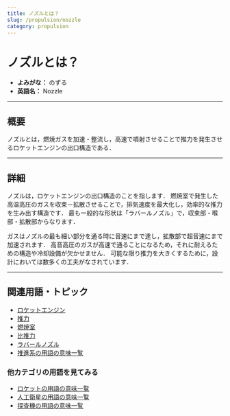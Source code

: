 ```yaml
---
title: ノズルとは？
slug: /propulsion/nozzle
category: propulsion
---
```


# ノズルとは？

- **よみがな：** のずる  
- **英語名：** Nozzle  

---

## 概要

ノズルとは，燃焼ガスを加速・整流し，高速で噴射させることで推力を発生させるロケットエンジンの出口構造である．

---

## 詳細

ノズルは，ロケットエンジンの出口構造のことを指します．
燃焼室で発生した高温高圧のガスを収束－拡散させることで，排気速度を最大化し，効率的な推力を生み出す構造です．
最も一般的な形状は「ラバールノズル」で，収束部・喉部・拡散部からなります．

ガスはノズルの最も細い部分を通る時に音速にまで達し，拡散部で超音速にまで加速されます．
高音高圧のガスが高速で通ることになるため，それに耐えるための構造や冷却設備が欠かせません．
可能な限り推力を大きくするために，設計においては数多くの工夫がなされています．

---

## 関連用語・トピック

- [ロケットエンジン](/docs/propulsion/rocket-engine)
- [推力](/docs/propulsion/thrust)
- [燃焼室](/docs/propulsion/combustion-chamber)
- [比推力](/docs/propulsion/isp)
- [ラバールノズル](/docs/propulsion/dlaval-nozzle)
- [推進系の用語の意味一覧](/docs/category/propulsion)

### 他カテゴリの用語を見てみる
- [ロケットの用語の意味一覧](/docs/category/rocket)
- [人工衛星の用語の意味一覧](/docs/category/satellite)
- [探査機の用語の意味一覧](/docs/category/explorer)